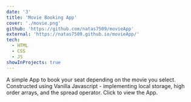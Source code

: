 ```yaml
---
date: '3'
title: 'Movie Booking App'
cover: './movie.png'
github: 'https://github.com/natas7509/movieApp'
external: 'https://natas7509.github.io/movieApp/'
tech:
  - HTML
  - CSS
  - JS
showInProjects: true
---
```


A simple App to book your seat depending on the movie you select. Constructed using Vanilla Javascript - implementing local storage, high order arrays, and the spread operator. Click to view the App.
